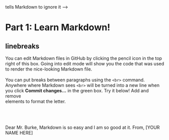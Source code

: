 <!-- Nice job finding this! This is a comment. Putting text inside the <\!-- and --> tells Markdown to ignore it -->
# Part 1: Learn Markdown!

## linebreaks
You can edit Markdown files in GitHub by clicking the pencil icon in the top right of this box. Going into edit mode will show you the code that was used to render the nice-looking Markdown file.
<br><br>
You can put breaks between paragraphs using the `<br>` command. Anywhere where Markdown sees `<br>` will be turned into a new line when you click <b>Commit changes...</b> in the green box. Try it below! Add and remove <br> elements to format the letter.
<br><br><br><br>
<!-- Edit the Markdown code below! -->
Dear Mr. Burke, Markdown is so easy and I am so good at it. From, [YOUR NAME HERE]
<!-- Edit the Markdown code above! -->
